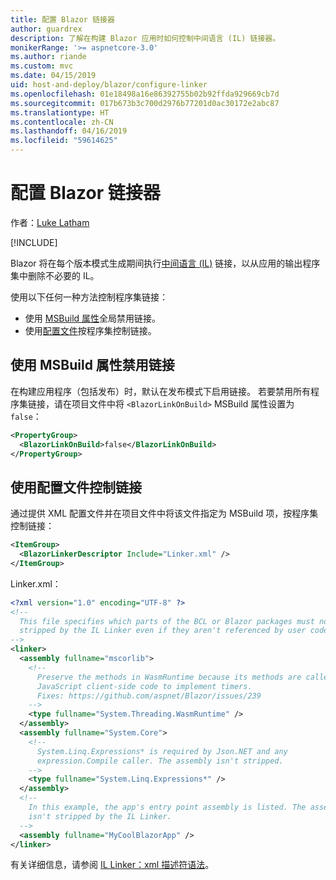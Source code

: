 ```yaml
---
title: 配置 Blazor 链接器
author: guardrex
description: 了解在构建 Blazor 应用时如何控制中间语言 (IL) 链接器。
monikerRange: '>= aspnetcore-3.0'
ms.author: riande
ms.custom: mvc
ms.date: 04/15/2019
uid: host-and-deploy/blazor/configure-linker
ms.openlocfilehash: 01e18498a16e86392755b02b92ffda929669cb7d
ms.sourcegitcommit: 017b673b3c700d2976b77201d0ac30172e2abc87
ms.translationtype: HT
ms.contentlocale: zh-CN
ms.lasthandoff: 04/16/2019
ms.locfileid: "59614625"
---
```

# <a name="configure-the-linker-for-blazor"></a>配置 Blazor 链接器

作者：[Luke Latham](https://github.com/guardrex)

[!INCLUDE[](~/includes/razor-components-preview-notice.md)]

Blazor 将在每个版本模式生成期间执行[中间语言 (IL)](/dotnet/standard/managed-code#intermediate-language--execution) 链接，以从应用的输出程序集中删除不必要的 IL。

使用以下任何一种方法控制程序集链接：

* 使用 [MSBuild 属性](#disable-linking-with-a-msbuild-property)全局禁用链接。
* 使用[配置文件](#control-linking-with-a-configuration-file)按程序集控制链接。

## <a name="disable-linking-with-a-msbuild-property"></a>使用 MSBuild 属性禁用链接

在构建应用程序（包括发布）时，默认在发布模式下启用链接。 若要禁用所有程序集链接，请在项目文件中将 `<BlazorLinkOnBuild>` MSBuild 属性设置为 `false`：

```xml
<PropertyGroup>
  <BlazorLinkOnBuild>false</BlazorLinkOnBuild>
</PropertyGroup>
```

## <a name="control-linking-with-a-configuration-file"></a>使用配置文件控制链接

通过提供 XML 配置文件并在项目文件中将该文件指定为 MSBuild 项，按程序集控制链接：

```xml
<ItemGroup>
  <BlazorLinkerDescriptor Include="Linker.xml" />
</ItemGroup>
```

Linker.xml：

```xml
<?xml version="1.0" encoding="UTF-8" ?>
<!--
  This file specifies which parts of the BCL or Blazor packages must not be
  stripped by the IL Linker even if they aren't referenced by user code.
-->
<linker>
  <assembly fullname="mscorlib">
    <!--
      Preserve the methods in WasmRuntime because its methods are called by 
      JavaScript client-side code to implement timers.
      Fixes: https://github.com/aspnet/Blazor/issues/239
    -->
    <type fullname="System.Threading.WasmRuntime" />
  </assembly>
  <assembly fullname="System.Core">
    <!--
      System.Linq.Expressions* is required by Json.NET and any 
      expression.Compile caller. The assembly isn't stripped.
    -->
    <type fullname="System.Linq.Expressions*" />
  </assembly>
  <!--
    In this example, the app's entry point assembly is listed. The assembly
    isn't stripped by the IL Linker.
  -->
  <assembly fullname="MyCoolBlazorApp" />
</linker>
```

有关详细信息，请参阅 [IL Linker：xml 描述符语法](https://github.com/mono/linker/blob/master/src/linker/README.md#syntax-of-xml-descriptor)。
